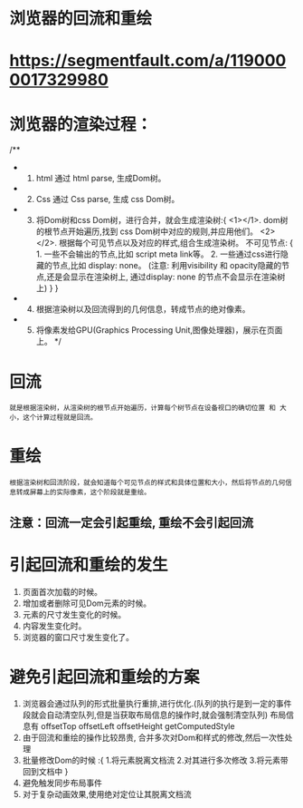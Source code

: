 # 浏览器的回流和重绘
# https://segmentfault.com/a/1190000017329980

# 浏览器的渲染过程：

/** 
*   1. html 通过 html parse, 生成Dom树。
*   2. Css 通过 Css parse, 生成 css Dom树。
*   3. 将Dom树和css Dom树，进行合并，就会生成渲染树:{
        <1></1>. dom树的根节点开始遍历,找到 css Dom树中对应的规则,并应用他们。
        <2></2>. 根据每个可见节点以及对应的样式,组合生成渲染树。
        不可见节点: {
            1. 一些不会输出的节点,比如 script meta link等。
            2. 一些通过css进行隐藏的节点,比如 display: none。 (注意: 利用visibility 和 opacity隐藏的节  点,还是会显示在渲染树上, 通过display: none 的节点不会显示在渲染树上) 
        }
    }
*   4. 根据渲染树以及回流得到的几何信息，转成节点的绝对像素。
*   5. 将像素发给GPU(Graphics Processing Unit,图像处理器)，展示在页面上。
*/

# 回流
    就是根据渲染树，从渲染树的根节点开始遍历，计算每个树节点在设备视口的确切位置 和 大小，这个计算过程就是回流。

# 重绘
    根据渲染树和回流阶段，就会知道每个可见节点的样式和具体位置和大小，然后将节点的几何信息转成屏幕上的实际像素，这个阶段就是重绘。

## 注意：回流一定会引起重绘, 重绘不会引起回流

# 引起回流和重绘的发生

1. 页面首次加载的时候。
2. 增加或者删除可见Dom元素的时候。
3. 元素的尺寸发生变化的时候。
4. 内容发生变化时。
5. 浏览器的窗口尺寸发生变化了。


#  避免引起回流和重绘的方案

1. 浏览器会通过队列的形式批量执行重排,进行优化.(队列的执行是到一定的事件段就会自动清空队列,但是当获取布局信息的操作时,就会强制清空队列)
   布局信息有 offsetTop offsetLeft offsetHeight getComputedStyle
2. 由于回流和重绘的操作比较昂贵, 合并多次对Dom和样式的修改,然后一次性处理
3. 批量修改Dom的时候 :{
    1.将元素脱离文档流
    2.对其进行多次修改 
    3.将元素带回到文档中 
}
4.  避免触发同步布局事件
5.  对于复杂动画效果,使用绝对定位让其脱离文档流